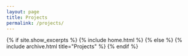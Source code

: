 ```yaml
---
layout: page
title: Projects
permalink: /projects/
---
```


{% if site.show_excerpts %}
  {% include home.html %}
{% else %}
  {% include archive.html title="Projects" %}
{% endif %}
